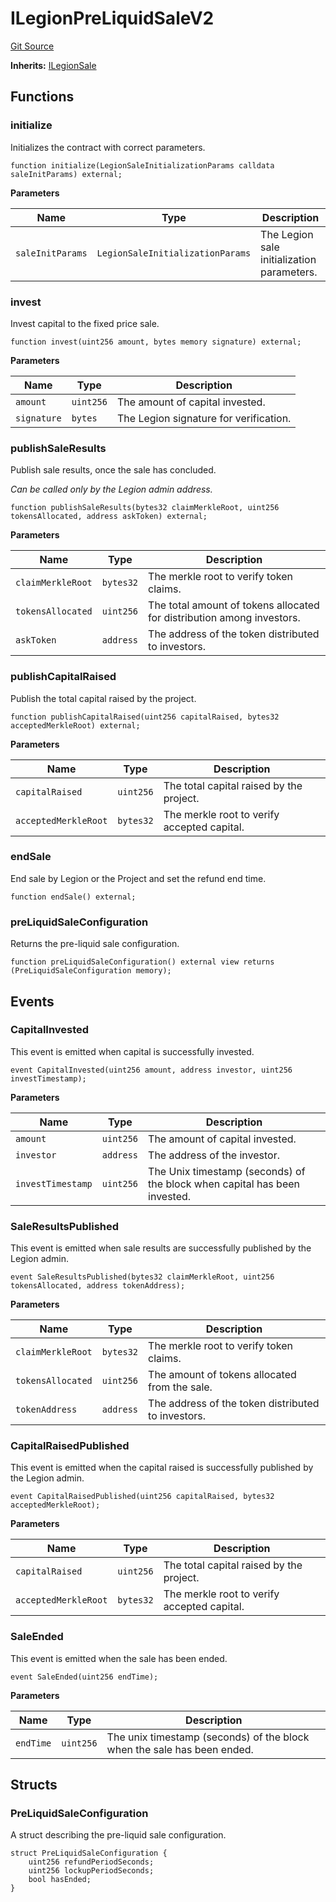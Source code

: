 # ILegionPreLiquidSaleV2
[Git Source](https://github.com/Legion-Team/evm-contracts/blob/a0becaf0413338ea78e3b0a0ce4527f7e1695849/src/interfaces/ILegionPreLiquidSaleV2.sol)

**Inherits:**
[ILegionSale](/src/interfaces/ILegionSale.sol/interface.ILegionSale.md)


## Functions
### initialize

Initializes the contract with correct parameters.


```solidity
function initialize(LegionSaleInitializationParams calldata saleInitParams) external;
```
**Parameters**

|Name|Type|Description|
|----|----|-----------|
|`saleInitParams`|`LegionSaleInitializationParams`|The Legion sale initialization parameters.|


### invest

Invest capital to the fixed price sale.


```solidity
function invest(uint256 amount, bytes memory signature) external;
```
**Parameters**

|Name|Type|Description|
|----|----|-----------|
|`amount`|`uint256`|The amount of capital invested.|
|`signature`|`bytes`|The Legion signature for verification.|


### publishSaleResults

Publish sale results, once the sale has concluded.

*Can be called only by the Legion admin address.*


```solidity
function publishSaleResults(bytes32 claimMerkleRoot, uint256 tokensAllocated, address askToken) external;
```
**Parameters**

|Name|Type|Description|
|----|----|-----------|
|`claimMerkleRoot`|`bytes32`|The merkle root to verify token claims.|
|`tokensAllocated`|`uint256`|The total amount of tokens allocated for distribution among investors.|
|`askToken`|`address`|The address of the token distributed to investors.|


### publishCapitalRaised

Publish the total capital raised by the project.


```solidity
function publishCapitalRaised(uint256 capitalRaised, bytes32 acceptedMerkleRoot) external;
```
**Parameters**

|Name|Type|Description|
|----|----|-----------|
|`capitalRaised`|`uint256`|The total capital raised by the project.|
|`acceptedMerkleRoot`|`bytes32`|The merkle root to verify accepted capital.|


### endSale

End sale by Legion or the Project and set the refund end time.


```solidity
function endSale() external;
```

### preLiquidSaleConfiguration

Returns the pre-liquid sale configuration.


```solidity
function preLiquidSaleConfiguration() external view returns (PreLiquidSaleConfiguration memory);
```

## Events
### CapitalInvested
This event is emitted when capital is successfully invested.


```solidity
event CapitalInvested(uint256 amount, address investor, uint256 investTimestamp);
```

**Parameters**

|Name|Type|Description|
|----|----|-----------|
|`amount`|`uint256`|The amount of capital invested.|
|`investor`|`address`|The address of the investor.|
|`investTimestamp`|`uint256`|The Unix timestamp (seconds) of the block when capital has been invested.|

### SaleResultsPublished
This event is emitted when sale results are successfully published by the Legion admin.


```solidity
event SaleResultsPublished(bytes32 claimMerkleRoot, uint256 tokensAllocated, address tokenAddress);
```

**Parameters**

|Name|Type|Description|
|----|----|-----------|
|`claimMerkleRoot`|`bytes32`|The merkle root to verify token claims.|
|`tokensAllocated`|`uint256`|The amount of tokens allocated from the sale.|
|`tokenAddress`|`address`|The address of the token distributed to investors.|

### CapitalRaisedPublished
This event is emitted when the capital raised is successfully published by the Legion admin.


```solidity
event CapitalRaisedPublished(uint256 capitalRaised, bytes32 acceptedMerkleRoot);
```

**Parameters**

|Name|Type|Description|
|----|----|-----------|
|`capitalRaised`|`uint256`|The total capital raised by the project.|
|`acceptedMerkleRoot`|`bytes32`|The merkle root to verify accepted capital.|

### SaleEnded
This event is emitted when the sale has been ended.


```solidity
event SaleEnded(uint256 endTime);
```

**Parameters**

|Name|Type|Description|
|----|----|-----------|
|`endTime`|`uint256`|The unix timestamp (seconds) of the block when the sale has been ended.|

## Structs
### PreLiquidSaleConfiguration
A struct describing the pre-liquid sale configuration.


```solidity
struct PreLiquidSaleConfiguration {
    uint256 refundPeriodSeconds;
    uint256 lockupPeriodSeconds;
    bool hasEnded;
}
```

